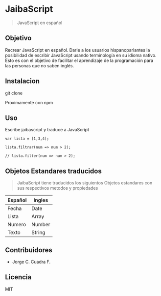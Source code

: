 # JaibaScript
> JavaScript en español

## Objetivo

Recrear JavaScript en español. Darle a los usuarios hispanoparlantes la posibilidad de escribir JavaScript usando terminología en su idioma nativo. Esto es con el objetivo de facilitar el aprendizaje de la programación para las personas que no saben inglés.

## Instalacion

git clone

Proximamente con npm

## Uso

Escribe jaibascript y traduce a JavaScript
```
var lista = [1,3,4];

lista.filtrar(num => num > 2);

// lista.filter(num => num > 2);
````

## Objetos Estandares traducidos

> JaibaScript tiene traducidos los siguientos Objetos estandares con sus respectivos metodos y propiedades


Español | Ingles
------- | ------
Fecha | Date
Lista | Array
Numero | Number
Texto | String



## Contribuidores

- Jorge C. Cuadra F.

## Licencia

MIT
